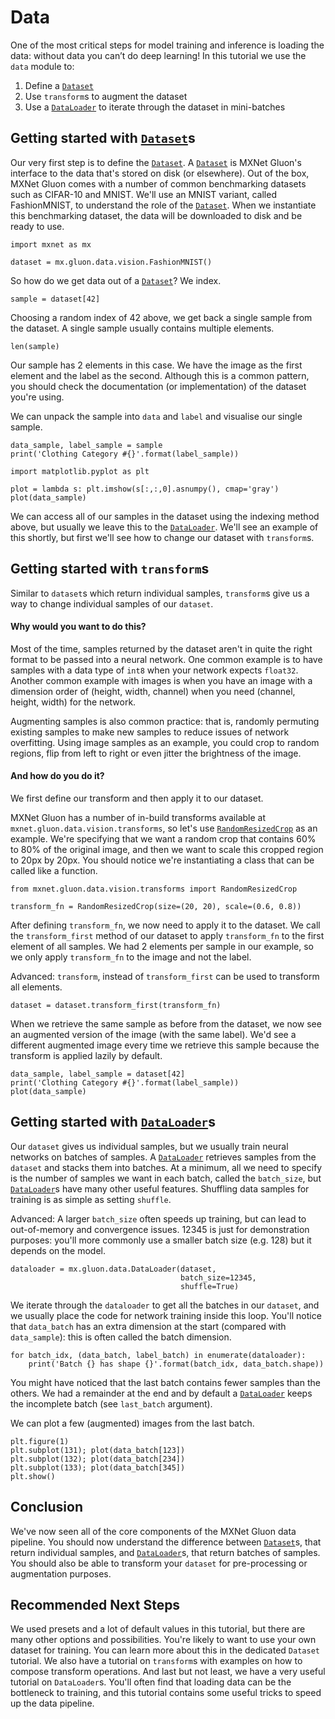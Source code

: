 # Data

One of the most critical steps for model training and inference is loading the data: without data you can’t do deep learning! In this tutorial we use the `data` module to:

1) Define a [`Dataset`](/api/python/docs/api/gluon/_autogen/mxnet.gluon.data.Dataset.html)
2) Use `transform`s to augment the dataset
3) Use a [`DataLoader`](/api/python/docs/api/gluon/_autogen/mxnet.gluon.data.DataLoader.html) to iterate through the dataset in mini-batches

## Getting started with [`Dataset`](/api/python/docs/api/gluon/_autogen/mxnet.gluon.data.Dataset.html)s

Our very first step is to define the [`Dataset`](/api/python/docs/api/gluon/_autogen/mxnet.gluon.data.Dataset.html). A [`Dataset`](/api/python/docs/api/gluon/_autogen/mxnet.gluon.data.Dataset.html) is MXNet Gluon's interface to the data that's stored on disk (or elsewhere). Out of the box, MXNet Gluon comes with a number of common benchmarking datasets such as CIFAR-10 and MNIST. We'll use an MNIST variant, called FashionMNIST, to understand the role of the [`Dataset`](/api/python/docs/api/gluon/_autogen/mxnet.gluon.data.Dataset.html). When we instantiate this benchmarking dataset, the data will be downloaded to disk and be ready to use.

```
import mxnet as mx

dataset = mx.gluon.data.vision.FashionMNIST()
```

So how do we get data out of a [`Dataset`](/api/python/docs/api/gluon/_autogen/mxnet.gluon.data.Dataset.html)? We index.

```
sample = dataset[42]
```

Choosing a random index of 42 above, we get back a single sample from the dataset. A single sample usually contains multiple elements.

```
len(sample)
```

Our sample has 2 elements in this case. We have the image as the first element and the label as the second. Although this is a common pattern, you should check the documentation (or implementation) of the dataset you're using.

We can unpack the sample into `data` and `label` and visualise our single sample.

```
data_sample, label_sample = sample
print('Clothing Category #{}'.format(label_sample))
```

```
import matplotlib.pyplot as plt

plot = lambda s: plt.imshow(s[:,:,0].asnumpy(), cmap='gray')
plot(data_sample)
```

We can access all of our samples in the dataset using the indexing method above, but usually we leave this to the [`DataLoader`](/api/python/docs/api/gluon/_autogen/mxnet.gluon.data.DataLoader.html). We'll see an example of this shortly, but first we'll see how to change our dataset with `transform`s.

## Getting started with `transform`s

Similar to `dataset`s which return individual samples, `transform`s give us a way to change individual samples of our `dataset`.

#### Why would you want to do this?

Most of the time, samples returned by the dataset aren't in quite the right format to be passed into a neural network. One common example is to have samples with a data type of `int8` when your network expects `float32`. Another common example with images is when you have an image with a dimension order of (height, width, channel) when you need (channel, height, width) for the network.

Augmenting samples is also common practice: that is, randomly permuting existing samples to make new samples to reduce issues of network overfitting. Using image samples as an example, you could crop to random regions, flip from left to right or even jitter the brightness of the image.

#### And how do you do it?

We first define our transform and then apply it to our dataset.

MXNet Gluon has a number of in-build transforms available at `mxnet.gluon.data.vision.transforms`, so let's use [`RandomResizedCrop`](/api/python/docs/api/gluon/_autogen/mxnet.gluon.data.vision.transforms.RandomResizedCrop.html) as an example. We're specifying that we want a random crop that contains 60% to 80% of the original image, and then we want to scale this cropped region to 20px by 20px. You should notice we're instantiating a class that can be called like a function.

```
from mxnet.gluon.data.vision.transforms import RandomResizedCrop

transform_fn = RandomResizedCrop(size=(20, 20), scale=(0.6, 0.8))
```

After defining `transform_fn`, we now need to apply it to the dataset. We call the `transform_first` method of our dataset to apply `transform_fn` to the first element of all samples. We had 2 elements per sample in our example, so we only apply `transform_fn` to the image and not the label.

Advanced: `transform`, instead of `transform_first` can be used to transform all elements.

```
dataset = dataset.transform_first(transform_fn)
```

When we retrieve the same sample as before from the dataset, we now see an augmented version of the image (with the same label). We'd see a different augmented image every time we retrieve this sample because the transform is applied lazily by default.

```
data_sample, label_sample = dataset[42]
print('Clothing Category #{}'.format(label_sample))
plot(data_sample)
```

## Getting started with [`DataLoader`](/api/python/docs/api/gluon/_autogen/mxnet.gluon.data.DataLoader.html)s

Our `dataset` gives us individual samples, but we usually train neural networks on batches of samples. A [`DataLoader`](/api/python/docs/api/gluon/_autogen/mxnet.gluon.data.DataLoader.html) retrieves samples from the `dataset` and stacks them into batches. At a minimum, all we need to specify is the number of samples we want in each batch, called the `batch_size`, but [`DataLoader`](/api/python/docs/api/gluon/_autogen/mxnet.gluon.data.DataLoader.html)s have many other useful features. Shuffling data samples for training is as simple as setting `shuffle`. 

Advanced: A larger `batch_size` often speeds up training, but can lead to out-of-memory and convergence issues. 12345 is just for demonstration purposes: you'll more commonly use a smaller batch size (e.g. 128) but it depends on the model.

```
dataloader = mx.gluon.data.DataLoader(dataset,
                                      batch_size=12345,
                                      shuffle=True)
```

We iterate through the `dataloader` to get all the batches in our `dataset`, and we usually place the code for network training inside this loop. You'll notice that `data_batch` has an extra dimension at the start (compared with `data_sample`): this is often called the batch dimension.

```
for batch_idx, (data_batch, label_batch) in enumerate(dataloader):
    print('Batch {} has shape {}'.format(batch_idx, data_batch.shape))
```

You might have noticed that the last batch contains fewer samples than the others. We had a remainder at the end and by default a [`DataLoader`](/api/python/docs/api/gluon/_autogen/mxnet.gluon.data.DataLoader.html) keeps the incomplete batch (see `last_batch` argument).

We can plot a few (augmented) images from the last batch.

```
plt.figure(1)
plt.subplot(131); plot(data_batch[123])
plt.subplot(132); plot(data_batch[234])
plt.subplot(133); plot(data_batch[345])
plt.show()
```

## Conclusion

We've now seen all of the core components of the MXNet Gluon data pipeline. You should now understand the difference between [`Dataset`](/api/python/docs/api/gluon/_autogen/mxnet.gluon.data.Dataset.html)s, that return individual samples, and [`DataLoader`](/api/python/docs/api/gluon/_autogen/mxnet.gluon.data.DataLoader.html)s, that return batches of samples. You should also be able to transform your `dataset` for pre-processing or augmentation purposes.

## Recommended Next Steps

We used presets and a lot of default values in this tutorial, but there are many other options and possibilities. You're likely to want to use your own dataset for training. You can learn more about this in the dedicated `Dataset` tutorial. We also have a tutorial on `transform`s with examples on how to compose transform operations. And last but not least, we have a very useful tutorial on `DataLoader`s. You'll often find that loading data can be the bottleneck to training, and this tutorial contains some useful tricks to speed up the data pipeline.
